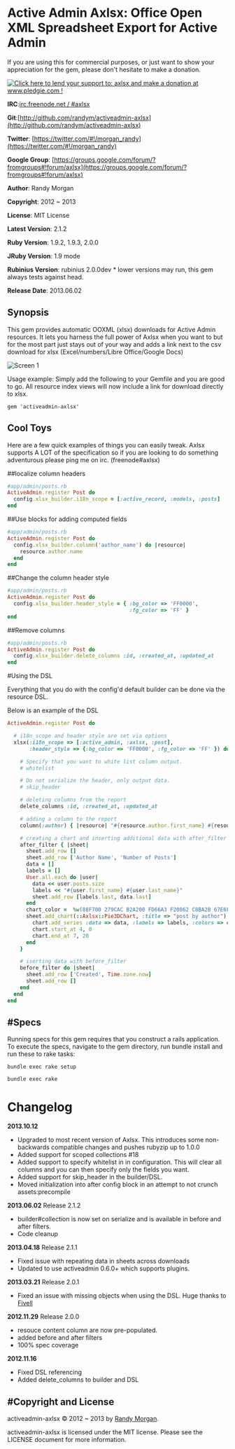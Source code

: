 Active Admin Axlsx: Office Open XML Spreadsheet Export for Active Admin
====================================

If you are using this for commercial purposes, or just want to show your
appreciation for the gem, please don't hesitate to make a donation.

[![Click here to lend your support to: axlsx and make a donation at www.pledgie.com !](http://www.pledgie.com/campaigns/17814.png?skin_name=chrome)](http://www.pledgie.com/campaigns/17814)

**IRC**:[irc.freenode.net / #axlsx](irc://irc.freenode.net/axlsx)

**Git**:[http://github.com/randym/activeadmin-axlsx](http://github.com/randym/activeadmin-axlsx)

**Twitter**: [https://twitter.com/#!/morgan_randy](https://twitter.com/#!/morgan_randy)

**Google Group**: [https://groups.google.com/forum/?fromgroups#!forum/axlsx](https://groups.google.com/forum/?fromgroups#!forum/axlsx)

**Author**:  Randy Morgan

**Copyright**:    2012 ~ 2013

**License**: MIT License

**Latest Version**: 2.1.2

**Ruby Version**: 1.9.2, 1.9.3, 2.0.0

**JRuby Version**: 1.9 mode

**Rubinius Version**: rubinius 2.0.0dev * lower versions may run, this gem always tests against head.

**Release Date**: 2013.06.02

Synopsis
--------

This gem provides automatic OOXML (xlsx) downloads for Active Admin
resources. It lets you harness the full power of Axlsx when you want to
but for the most part just stays out of your way and adds a link next to
the csv download for xlsx (Excel/numbers/Libre Office/Google Docs)

![Screen 1](https://github.com/randym/activeadmin-axlsx/raw/master/screen_capture.png)

Usage example:
Simply add the following to your Gemfile and you are good to go.
All resource index views will now include a link for download directly
to xlsx.

```
gem 'activeadmin-axlsx'
```

Cool Toys
---------

Here are a few quick examples of things you can easily tweak.
Axlsx supports A LOT of the specification so if you are looking to do
something adventurous please ping me on irc. (freenode#axlsx)

##localize column headers

```ruby
#app/admin/posts.rb
ActiveAdmin.register Post do
  config.xlsx_builder.i18n_scope = [:active_record, :models, :posts]
end
```

##Use blocks for adding computed fields

```ruby
#app/admin/posts.rb
ActiveAdmin.register Post do
  config.xlsx_builder.column('author_name') do |resource|
    resource.author.name
  end
end
```

##Change the column header style

```ruby
#app/admin/posts.rb
ActiveAdmin.register Post do
  config.xlsx_builder.header_style = { :bg_color => 'FF0000',
                                       :fg_color => 'FF' }
end
```

##Remove columns

```ruby
#app/admin/posts.rb
ActiveAdmin.register Post do
  config.xlsx_builder.delete_columns :id, :created_at, :updated_at
end
```

#Using the DSL

Everything that you do with the config'd default builder can be done via
the resource DSL.

Below is an example of the DSL

```ruby
ActiveAdmin.register Post do

  # i18n_scope and header style are set via options
  xlsx(:i18n_scope => [:active_admin, :axlsx, :post],
       :header_style => {:bg_color => 'FF0000', :fg_color => 'FF' }) do

    # Specify that you want to white list column output.
    # whitelist

    # Do not serialize the header, only output data.
    # skip_header

    # deleting columns from the report
    delete_columns :id, :created_at, :updated_at

    # adding a column to the report
    column(:author) { |resource| "#{resource.author.first_name} #{resource.author.last_name}" }

    # creating a chart and inserting additional data with after_filter
    after_filter { |sheet|
      sheet.add_row []
      sheet.add_row ['Author Name', 'Number of Posts']
      data = []
      labels = []
      User.all.each do |user|
        data << user.posts.size
        labels << "#{user.first_name} #{user.last_name}"
        sheet.add_row [labels.last, data.last]
      end
      chart_color =  %w(88F700 279CAC B2A200 FD66A3 F20062 C8BA2B 67E6F8 DFFDB9 FFE800 B6F0F8)
      sheet.add_chart(::Axlsx::Pie3DChart, :title => "post by author") do |chart|
        chart.add_series :data => data, :labels => labels, :colors => chart_color
        chart.start_at 4, 0
        chart.end_at 7, 20
      end
    }

    # iserting data with before_filter
    before_filter do |sheet|
      sheet.add_row ['Created', Time.zone.now]
      sheet.add_row []
    end
  end
end
```

#Specs
------
Running specs for this gem requires that you construct a rails application.
To execute the specs, navigate to the gem directory,
run bundle install and run these to rake tasks:

```
bundle exec rake setup
```

```
bundle exec rake
```
# Changelog

**2013.10.12**
  - Upgraded to most recent version of Axlsx. This introduces some non-backwards compatible
    changes and pushes rubyzip up to 1.0.0
  - Added support for scoped collections #18
  - Added support to specify whitelist in in configuration. This will clear all columns and
    you can then specify only the fields you want.
  - Added support for skip_header in the builder/DSL.
  - Moved initialization into after config block in an attempt to not crunch assets:precompile

**2013.06.02** Release 2.1.2
  - builder#collection is now set on serialize and is available in before and after filters.
  - Code cleanup

**2013.04.18** Release 2.1.1
  - Fixed issue with repeating data in sheets across downloads
  - Updated to use activeadmin 0.6.0+ which supports plugins.

**2013.03.21** Release 2.0.1
  - Fixed an issue with missing objects when using the DSL.
    Huge thanks to [Fivell](https://github.com/Fivell)

**2012.11.29** Release 2.0.0
  - resouce content column are now pre-populated.
  - added before and after filters
  - 100% spec coverage

**2012.11.16**
  - Fixed DSL referencing
  - Added delete_columns to builder and DSL

#Copyright and License
----------

activeadmin-axlsx &copy; 2012 ~ 2013 by [Randy Morgan](mailto:digial.ipseity@gmail.com).

activeadmin-axlsx is licensed under the MIT license. Please see the LICENSE document for more information.
